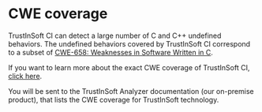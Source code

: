 # CWE coverage

TrustInSoft CI can detect a large number of C and C++ undefined behaviors. The undefined behaviors covered by TrustInSoft CI correspond to a subset of [CWE-658: Weaknesses in Software Written in C](http://cwe.mitre.org/data/definitions/658.html).

If you want to learn more about the exact CWE coverage of TrustInSoft CI, [click here](https://man.trust-in-soft.com/doc/CWE/ccr.html).

You will be sent to the TrustInSoft Analyzer documentation \(our on-premise product\), that lists the CWE coverage for TrustInSoft technology.

